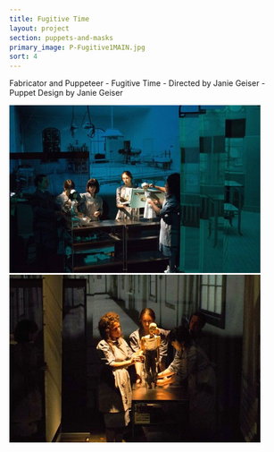 ```yaml
---
title: Fugitive Time
layout: project
section: puppets-and-masks
primary_image: P-Fugitive1MAIN.jpg
sort: 4
---
```


Fabricator and Puppeteer - Fugitive Time - Directed by Janie Geiser - Puppet Design by Janie Geiser

![Fugitive Time](/img/puppets-and-masks/P-Fugitive.jpg)
![Fugitive Time](/img/puppets-and-masks/P-Fugitive2Time.jpg)
